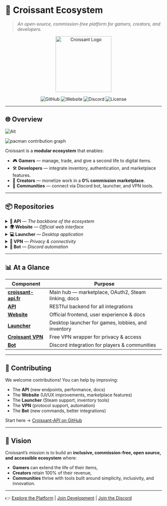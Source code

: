 # 🍪 Croissant Ecosystem

> *An open-source, commission-free platform for gamers, creators, and developers.*

<p align="center">
  <img src="https://croissant-api.fr/assets/icons/apple-icon-180x180.png" alt="Croissant Logo" width="180"/>  
</p>  

<p align="center">
  <a href="https://github.com/Croissant-API" style="text-decoration: none; color: inherit;"><img src="https://img.shields.io/badge/GitHub-Croissant--API-181717?logo=github" alt="GitHub"/></a>
  <a href="https://croissant-api.fr" style="text-decoration: none; color: inherit;"><img src="https://img.shields.io/website?url=https%3A%2F%2Fcroissant-api.fr&label=croissant-api.fr" alt="Website"/></a>
  <a href="https://discord.gg/croissant" style="text-decoration: none; color: inherit;"><img src="https://img.shields.io/discord/000000000000?color=5865F2&label=Discord&logo=discord&logoColor=white" alt="Discord"/></a>
  <a href="https://github.com/Croissant-API/API/blob/main/LICENSE" style="text-decoration: none; color: inherit;"><img src="https://img.shields.io/github/license/Croissant-API/API" alt="License"/></a>
</p>


---

## 🌐 Overview

![Alt](https://repobeats.axiom.co/api/embed/61b65581a791e0ca3fa95c610179d660f6d8f4be.svg "Repobeats analytics image")

<picture>
  <img alt="pacman contribution graph" src="https://profile-readme-generator.com/assets/pacman.svg">
</picture>


Croissant is a **modular ecosystem** that enables:

* 🎮 **Gamers** — manage, trade, and give a second life to digital items.
* 🛠️ **Developers** — integrate inventory, authentication, and marketplace features.
* 🎨 **Creators** — monetize work in a **0% commission marketplace**.
* 🤝 **Communities** — connect via Discord bot, launcher, and VPN tools.

---

## 📦 Repositories

<details>
  <summary><b>🔌 API</b> — <i>The backbone of the ecosystem</i></summary>  

* [Croissant API](https://github.com/Croissant-API/API)  
  The **RESTful backend** that powers the entire Croissant ecosystem.  
  - Provides **authentication & OAuth2** for users and developers.  
  - Manages **inventories** and synchronizes virtual items across platforms.  
  - Handles **marketplace transactions** with a **0% commission** model.  
  - Offers **multiplayer lobbies** for seamless community play.  
  - Serves as the integration point for the Website, Launcher, and Bot.  

</details>  

<details>
  <summary><b>🌍 Website</b> — <i>Official web interface</i></summary>  

* [Croissant Website](https://github.com/Croissant-API/Website)  
  The **main web portal** and first point of contact for players, creators, and developers.  
  - Clean **UI/UX** for browsing the marketplace and managing inventories.  
  - Provides **documentation** for developers integrating with the API.  
  - Supports **account management** (login, Steam linking, profile settings).  
  - Built for accessibility, ensuring both new users and experienced devs can navigate with ease.  

</details>  

<details>
  <summary><b>💻 Launcher</b> — <i>Desktop application</i></summary>  

* [Croissant Launcher](https://github.com/Croissant-API/Launcher)  
  A **desktop client** that brings Croissant features directly to the user’s machine.  
  - Handles **authentication sessions** and secure logins.  
  - Provides access to **inventories** and enables **game launching**.  
  - Integrates with **Steam** to connect and sync player inventories.  
  - Manages **updates and patches** for a streamlined experience.  
  - Serves as a bridge between the API and local games/software.  

</details>  

<details>
  <summary><b>🔐 VPN</b> — <i>Privacy & connectivity</i></summary>  

* [Croissant VPN](https://github.com/Croissant-API/Croissant-VPN)  
  A lightweight tool providing network flexibility and security.  
  - Wrapper for **OpenVPN** (with planned **L2TP** support).  
  - Automates the use of `.ovpn` configuration files.  
  - Gives users access to **a wide pool of free IP addresses**.  
  - Helps bypass regional restrictions or blocked services.  
  - Designed for simple integration and minimal setup.  

</details>  

<details>
  <summary><b>🤖 Bot</b> — <i>Discord automation</i></summary>  

* [Croissant Bot](https://github.com/Croissant-API/Bot)  
  An extension of Croissant into **Discord**, bringing the ecosystem directly to communities.  
  - Enables **inventory management** and **item trades** via chat commands.  
  - Allows users to **join and manage multiplayer lobbies** without leaving Discord.  
  - Helps foster a more active community through **automation and notifications**.  
  - Acts as a lightweight alternative to the launcher for community-driven features.  

</details>  


---

## 📊 At a Glance

| Component                                                           | Purpose                                             |
| ------------------------------------------------------------------- | --------------------------------------------------- |
| [**croissant-api.fr**](https://croissant-api.fr)                    | Main hub — marketplace, OAuth2, Steam linking, docs |
| [**API**](https://github.com/Croissant-API/API)                     | RESTful backend for all integrations                |
| [**Website**](https://github.com/Croissant-API/Website)             | Official frontend, user experience & docs           |
| [**Launcher**](https://github.com/Croissant-API/Launcher)           | Desktop launcher for games, lobbies, and inventory  |
| [**Croissant VPN**](https://github.com/Croissant-API/Croissant-VPN) | Free VPN wrapper for privacy & access               |
| [**Bot**](https://github.com/Croissant-API/Bot)                     | Discord integration for players & communities       |

---

## 🤝 Contributing

We welcome contributions!
You can help by improving:

* The **API** (new endpoints, performance, docs)
* The **Website** (UI/UX improvements, marketplace features)
* The **Launcher** (Steam support, inventory tools)
* The **VPN** (protocol support, automation)
* The **Bot** (new commands, better integrations)

Start here → [Croissant-API on GitHub](https://github.com/Croissant-API)

---

## 🌟 Vision

Croissant’s mission is to build an **inclusive, commission-free, open source, and accessible ecosystem** where:

* **Gamers** can extend the life of their items,
* **Creators** retain 100% of their revenue,
* **Communities** thrive with tools built around simplicity, inclusivity, and innovation.

---

👉 [Explore the Platform](https://croissant-api.fr) | [Join Development](https://github.com/Croissant-API) | [Join the Discord](https://discord.gg/croissant)
